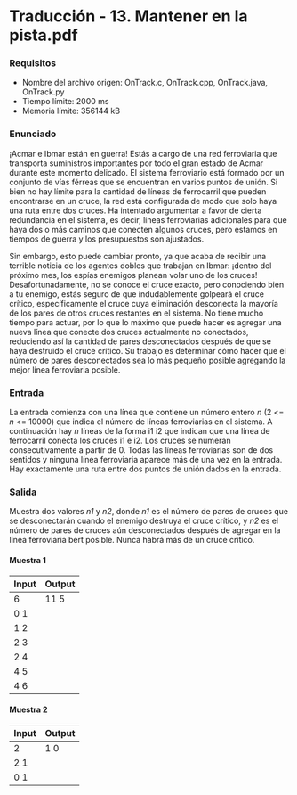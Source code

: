 # Traducción - 13. Mantener en la pista.pdf

### Requisitos

- Nombre del archivo origen: OnTrack.c, OnTrack.cpp, OnTrack.java, OnTrack.py
- Tiempo límite: 2000 ms
- Memoria límite: 356144 kB

### Enunciado

¡Acmar e Ibmar están en guerra! Estás a cargo de una red ferroviaria que transporta suministros importantes por todo el gran estado de Acmar durante este momento delicado. El sistema ferroviario está formado por un conjunto de vías férreas que se encuentran en varios puntos de unión. Si bien no hay límite para la cantidad de líneas de ferrocarril que pueden encontrarse en un cruce, la red está configurada de modo que solo haya una ruta entre dos cruces. Ha intentado argumentar a favor de cierta redundancia en el sistema, es decir, líneas ferroviarias adicionales para que haya dos o más caminos que conecten algunos cruces, pero estamos en tiempos de guerra y los presupuestos son ajustados.



Sin embargo, esto puede cambiar pronto, ya que acaba de recibir una terrible noticia de los agentes dobles que trabajan en Ibmar: ¡dentro del próximo mes, los espías enemigos planean volar uno de los cruces! Desafortunadamente, no se conoce el cruce exacto, pero conociendo bien a tu enemigo, estás seguro de que indudablemente golpeará el cruce crítico, específicamente el cruce cuya eliminación desconecta la mayoría de los pares de otros cruces restantes en el sistema. No tiene mucho tiempo para actuar, por lo que lo máximo que puede hacer es agregar una nueva línea que conecte dos cruces actualmente no conectados, reduciendo así la cantidad de pares desconectados después de que se haya destruido el cruce crítico. Su trabajo es determinar cómo hacer que el número de pares desconectados sea lo más pequeño posible agregando la mejor línea ferroviaria posible.

### Entrada

La entrada comienza con una línea que contiene un número entero *n* (2 <= *n* <= 10000) que indica el número de líneas ferroviarias en el sistema. A continuación hay *n* líneas de la forma i1 i2 que indican que una línea de ferrocarril conecta los cruces i1 e i2. Los cruces se numeran consecutivamente a partir de 0. Todas las líneas ferroviarias son de dos sentidos y ninguna línea ferroviaria aparece más de una vez en la entrada. Hay exactamente una ruta entre dos puntos de unión dados en la entrada.

### Salida

Muestra dos valores *n1* y *n2*, donde *n1* es el número de pares de cruces que se desconectarán cuando el enemigo destruya el cruce crítico, y *n2* es el número de pares de cruces aún desconectados después de agregar en la línea ferroviaria bert posible. Nunca habrá más de un cruce crítico.


#### Muestra 1

| Input | Output |
| ----- | ------ |
| 6     | 11 5   |
| 0 1   |        |
| 1 2   |        |
| 2 3   |        |
| 2 4   |        |
| 4 5   |        |
| 4 6   |        |

#### Muestra 2

| Input | Output |
| ----- | ------ |
| 2     | 1 0    |
| 2 1   |        |
| 0 1   |        |

